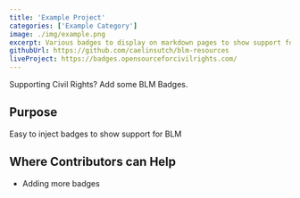 ```yaml
---
title: 'Example Project'
categories: ['Example Category']
image: ./img/example.png
excerpt: Various badges to display on markdown pages to show support for Civil Rights Movements.
githubUrl: https://github.com/caelinsutch/blm-resources
liveProject: https://badges.opensourceforcivilrights.com/
---
```


Supporting Civil Rights? Add some BLM Badges.

## Purpose
Easy to inject badges to show support for BLM


## Where Contributors can Help
- Adding more badges
